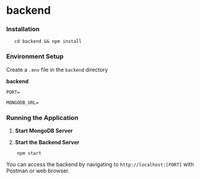 # backend

### Installation

```
   cd backend && npm install
```


### Environment Setup

Create a `.env` file in  the `backend` directory

**backend**


    
    PORT=

    MONGODB_URL=



### Running the Application

1. **Start MongoDB Server**


2. **Start the Backend Server**
```
    npm start
```

 You can access the backend by navigating to `http://localhost:[PORT]` with Postman or web browser.
